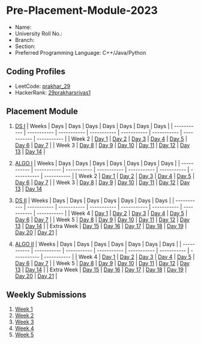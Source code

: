 # Pre-Placement-Module-2023

- Name: 
- University Roll No.:
- Branch:
- Section:
- Preferred Programming Language: C++/Java/Python

## Coding Profiles
- LeetCode: [prakhar_29](https://leetcode.com/YourLeetCodeUserName/)
- HackerRank: [29prakharsrivas1](https://www.hackerrank.com/HackerRankUserName)

## Placement Module
1. [DS I](https://github.com/prakharsrivastava29/Pre-Placement-Module-2023/tree/main/DS%20I)
    | Weeks | Days | Days | Days | Days | Days | Days | Days |
    | ----------- | ----------- | ----------- | ----------- | ----------- | ----------- | ----------- | ----------- | 
    | Week 2 | [Day 1](https://github.com/prakharsrivastava29/Pre-Placement-Module-2023/tree/main/DS%20I/Day%201) | [Day 2](https://github.com/prakharsrivastava29/Pre-Placement-Module-2023/tree/main/DS%20I/Day%202) | [Day 3](https://github.com/prakharsrivastava29/Pre-Placement-Module-2023/tree/main/DS%20I/Day%203) | [Day 4](https://github.com/prakharsrivastava29/Pre-Placement-Module-2023/tree/main/DS%20I/Day%204) | [Day 5](https://github.com/prakharsrivastava29/Pre-Placement-Module-2023/tree/main/DS%20I/Day%205) | [Day 6](https://github.com/prakharsrivastava29/Pre-Placement-Module-2023/tree/main/DS%20I/Day%206) | [Day 7](https://github.com/prakharsrivastava29/Pre-Placement-Module-2023/tree/main/DS%20I/Day%207) |
    | Week 3 | [Day 8](https://github.com/prakharsrivastava29/Pre-Placement-Module-2023/tree/main/DS%20I/Day%208) | [Day 9](https://github.com/prakharsrivastava29/Pre-Placement-Module-2023/tree/main/DS%20I/Day%209) | [Day 10](https://github.com/prakharsrivastava29/Pre-Placement-Module-2023/tree/main/DS%20I/Day%2010) | [Day 11](https://github.com/prakharsrivastava29/Pre-Placement-Module-2023/tree/main/DS%20I/Day%2011) | [Day 12](https://github.com/prakharsrivastava29/Pre-Placement-Module-2023/tree/main/DS%20I/Day%2012) | [Day 13](https://github.com/prakharsrivastava29/Pre-Placement-Module-2023/tree/main/DS%20I/Day%2013) | [Day 14](https://github.com/prakharsrivastava29/Pre-Placement-Module-2023/tree/main/DS%20I/Day%2014) |
    
2. [ALGO I](https://github.com/prakharsrivastava29/Pre-Placement-Module-2023/tree/main/ALGO%20I)
    | Weeks | Days | Days | Days | Days | Days | Days | Days |
    | ----------- | ----------- | ----------- | ----------- | ----------- | ----------- | ----------- | ----------- |
    | Week 2 | [Day 1](https://github.com/prakharsrivastava29/Pre-Placement-Module-2023/tree/main/ALGO%20I/Day%201) | [Day 2](https://github.com/prakharsrivastava29/Pre-Placement-Module-2023/tree/main/ALGO%20I/Day%202) | [Day 3](https://github.com/prakharsrivastava29/Pre-Placement-Module-2023/tree/main/ALGO%20I/Day%203) | [Day 4](https://github.com/prakharsrivastava29/Pre-Placement-Module-2023/tree/main/ALGO%20I/Day%204) | [Day 5](https://github.com/prakharsrivastava29/Pre-Placement-Module-2023/tree/main/ALGO%20I/Day%205) | [Day 6](https://github.com/prakharsrivastava29/Pre-Placement-Module-2023/tree/main/ALGO%20I/Day%206) | [Day 7](https://github.com/prakharsrivastava29/Pre-Placement-Module-2023/tree/main/ALGO%20I/Day%207) |
    | Week 3 | [Day 8](https://github.com/prakharsrivastava29/Pre-Placement-Module-2023/tree/main/ALGO%20I/Day%208) | [Day 9](https://github.com/prakharsrivastava29/Pre-Placement-Module-2023/tree/main/ALGO%20I/Day%209) | [Day 10](https://github.com/prakharsrivastava29/Pre-Placement-Module-2023/tree/main/ALGO%20I/Day%2010) | [Day 11](https://github.com/prakharsrivastava29/Pre-Placement-Module-2023/tree/main/ALGO%20I/Day%2011) | [Day 12](https://github.com/prakharsrivastava29/Pre-Placement-Module-2023/tree/main/ALGO%20I/Day%2012) | [Day 13](https://github.com/prakharsrivastava29/Pre-Placement-Module-2023/tree/main/ALGO%20I/Day%2013) | [Day 14](https://github.com/prakharsrivastava29/Pre-Placement-Module-2023/tree/main/ALGO%20I/Day%2014)  
    
3. [DS II](https://github.com/prakharsrivastava29/Pre-Placement-Module-2023/tree/main/DS%20II)
    | Weeks | Days | Days | Days | Days | Days | Days | Days |
    | ----------- | ----------- | ----------- | ----------- | ----------- | ----------- | ----------- | ----------- |
    | Week 4 | [Day 1](https://github.com/prakharsrivastava29/Pre-Placement-Module-2023/tree/main/DS%20II/Day%201) | [Day 2](https://github.com/prakharsrivastava29/Pre-Placement-Module-2023/tree/main/DS%20II/Day%202) | [Day 3](https://github.com/prakharsrivastava29/Pre-Placement-Module-2023/tree/main/DS%20II/Day%203) | [Day 4](https://github.com/prakharsrivastava29/Pre-Placement-Module-2023/tree/main/DS%20II/Day%204) | [Day 5](https://github.com/prakharsrivastava29/Pre-Placement-Module-2023/tree/main/DS%20II/Day%205) | [Day 6](https://github.com/prakharsrivastava29/Pre-Placement-Module-2023/tree/main/DS%20II/Day%206) | [Day 7](https://github.com/prakharsrivastava29/Pre-Placement-Module-2023/tree/main/DS%20II/Day%207) | 
    | Week 5 | [Day 8](https://github.com/prakharsrivastava29/Pre-Placement-Module-2023/tree/main/DS%20II/Day%208) | [Day 9](https://github.com/prakharsrivastava29/Pre-Placement-Module-2023/tree/main/DS%20II/Day%209) | [Day 10](https://github.com/prakharsrivastava29/Pre-Placement-Module-2023/tree/main/DS%20II/Day%2010) | [Day 11](https://github.com/prakharsrivastava29/Pre-Placement-Module-2023/tree/main/DS%20II/Day%2011) | [Day 12](https://github.com/prakharsrivastava29/Pre-Placement-Module-2023/tree/main/DS%20II/Day%2012) | [Day 13](https://github.com/prakharsrivastava29/Pre-Placement-Module-2023/tree/main/DS%20II/Day%2013) | [Day 14](https://github.com/prakharsrivastava29/Pre-Placement-Module-2023/tree/main/DS%20II/Day%2014) |
    | Extra Week | [Day 15](https://github.com/prakharsrivastava29/Pre-Placement-Module-2023/tree/main/DS%20II/Day%2015) | [Day 16](https://github.com/prakharsrivastava29/Pre-Placement-Module-2023/tree/main/DS%20II/Day%2016) | [Day 17](https://github.com/prakharsrivastava29/Pre-Placement-Module-2023/tree/main/DS%20II/Day%2017) | [Day 18](https://github.com/prakharsrivastava29/Pre-Placement-Module-2023/tree/main/DS%20II/Day%2018) | [Day 19](https://github.com/prakharsrivastava29/Pre-Placement-Module-2023/tree/main/DS%20II/Day%2019) | [Day 20](https://github.com/prakharsrivastava29/Pre-Placement-Module-2023/tree/main/DS%20II/Day%2020) | [Day 21](https://github.com/prakharsrivastava29/Pre-Placement-Module-2023/tree/main/DS%20II/Day%2021) |
    
4. [ALGO II](https://github.com/prakharsrivastava29/Pre-Placement-Module-2023/tree/main/ALGO%20II)
    | Weeks | Days | Days | Days | Days | Days | Days | Days |
    | ----------- | ----------- | ----------- | ----------- | ----------- | ----------- | ----------- | ----------- |
    | Week 4 | [Day 1](https://github.com/prakharsrivastava29/Pre-Placement-Module-2023/tree/main/ALGO%20II/Day%201) | [Day 2](https://github.com/prakharsrivastava29/Pre-Placement-Module-2023/tree/main/ALGO%20II/Day%202) | [Day 3](https://github.com/prakharsrivastava29/Pre-Placement-Module-2023/tree/main/ALGO%20II/Day%203) | [Day 4](https://github.com/prakharsrivastava29/Pre-Placement-Module-2023/tree/main/ALGO%20II/Day%204) | [Day 5](https://github.com/prakharsrivastava29/Pre-Placement-Module-2023/tree/main/ALGO%20II/Day%205) | [Day 6](https://github.com/prakharsrivastava29/Pre-Placement-Module-2023/tree/main/ALGO%20II/Day%206) | [Day 7](https://github.com/prakharsrivastava29/Pre-Placement-Module-2023/tree/main/ALGO%20II/Day%207) |
    | Week 5 | [Day 8](https://github.com/prakharsrivastava29/Pre-Placement-Module-2023/tree/main/ALGO%20II/Day%208) | [Day 9](https://github.com/prakharsrivastava29/Pre-Placement-Module-2023/tree/main/ALGO%20II/Day%209) | [Day 10](https://github.com/prakharsrivastava29/Pre-Placement-Module-2023/tree/main/ALGO%20II/Day%2010) | [Day 11](https://github.com/prakharsrivastava29/Pre-Placement-Module-2023/tree/main/ALGO%20II/Day%2011) | [Day 12](https://github.com/prakharsrivastava29/Pre-Placement-Module-2023/tree/main/ALGO%20II/Day%2012) | [Day 13](https://github.com/prakharsrivastava29/Pre-Placement-Module-2023/tree/main/ALGO%20II/Day%2013) | [Day 14](https://github.com/prakharsrivastava29/Pre-Placement-Module-2023/tree/main/ALGO%20II/Day%2014) |
    | Extra Week | [Day 15](https://github.com/prakharsrivastava29/Pre-Placement-Module-2023/tree/main/ALGO%20II/Day%2015) | [Day 16](https://github.com/prakharsrivastava29/Pre-Placement-Module-2023/tree/main/ALGO%20II/Day%2016) | [Day 17](https://github.com/prakharsrivastava29/Pre-Placement-Module-2023/tree/main/ALGO%20II/Day%2017) | [Day 18](https://github.com/prakharsrivastava29/Pre-Placement-Module-2023/tree/main/ALGO%20II/Day%2018) | [Day 19](https://github.com/prakharsrivastava29/Pre-Placement-Module-2023/tree/main/ALGO%20II/Day%2019) | [Day 20](https://github.com/prakharsrivastava29/Pre-Placement-Module-2023/tree/main/ALGO%20II/Day%2020) | [Day 21](https://github.com/prakharsrivastava29/Pre-Placement-Module-2023/tree/main/ALGO%20II/Day%2021) |

## Weekly Submissions
1. [Week 1](https://github.com/prakharsrivastava29/Pre-Placement-Module-2023/tree/main/Weekly%20Submissions/Week%201)
2. [Week 2](https://github.com/prakharsrivastava29/Pre-Placement-Module-2023/tree/main/Weekly%20Submissions/Week%202)
3. [Week 3](https://github.com/prakharsrivastava29/Pre-Placement-Module-2023/tree/main/Weekly%20Submissions/Week%203)
4. [Week 4](https://github.com/prakharsrivastava29/Pre-Placement-Module-2023/tree/main/Weekly%20Submissions/Week%204)
5. [Week 5](https://github.com/prakharsrivastava29/Pre-Placement-Module-2023/tree/main/Weekly%20Submissions/Week%205)
